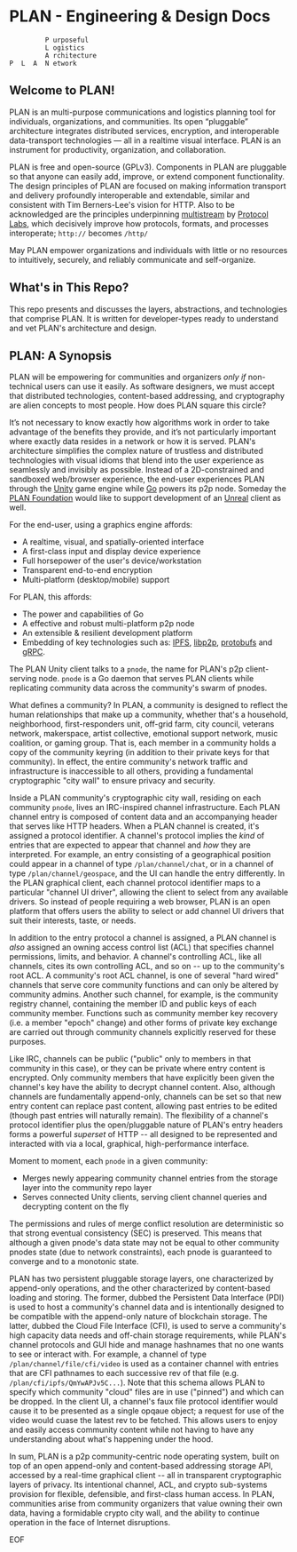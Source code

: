 # PLAN - Engineering & Design Docs

```
         P urposeful
         L ogistics
         A rchitecture
P  L  A  N etwork
```
## Welcome to PLAN!

PLAN is an multi-purpose communications and logistics planning tool for individuals, organizations, and communities. Its open “pluggable” architecture integrates distributed services, encryption, and interoperable data-transport technologies — all in a realtime visual interface. PLAN is an instrument for productivity, organization, and collaboration.

PLAN is free and open-source (GPLv3). Components in PLAN are pluggable so that anyone can easily add, improve, or extend component functionality. The design principles of PLAN are focused on making information transport and delivery profoundly interoperable and extendable, similar and consistent with Tim Berners-Lee's vision for HTTP. Also to be acknowledged are the principles underpinning [multistream](https://github.com/multiformats/multistream) by [Protocol Labs](https://protocol.ai), which decisively improve how protocols, formats, and processes interoperate; `http://` becomes `/http/`

May PLAN empower organizations and individuals with little or no resources to intuitively, securely, and reliably communicate and self-organize.

## What's in This Repo?

This repo presents and discusses the layers, abstractions, and technologies that comprise PLAN.  It is written for developer-types ready to understand and vet PLAN's architecture and design.  

## PLAN: A Synopsis

PLAN will be empowering for communities and organizers _only if_ non-technical users can use it easily. As software designers, we must accept that distributed technologies, content-based addressing, and cryptography are alien concepts to most people. How does PLAN square this circle?

It’s not necessary to know exactly how algorithms work in order to take advantage of the benefits they provide, and it’s not particularly important where exactly data resides in a network or how it is served. PLAN's architecture simplifies the complex nature of trustless and distributed technologies with visual idioms that blend into the user experience as seamlessly and invisibly as possible. Instead of a 2D-constrained and sandboxed web/browser experience, the end-user experiences PLAN through the [Unity](https://unity3d.com) game engine while [Go](https://golang.org) powers its p2p node. Someday the [PLAN Foundation](http://plan.tools) would like to support development of an [Unreal](https://www.unrealengine.com) client as well.

For the end-user, using a graphics engine affords:
   - A realtime, visual, and spatially-oriented interface
   - A first-class input and display device experience
   - Full horsepower of the user's device/workstation
   - Transparent end-to-end encryption
   - Multi-platform (desktop/mobile) support

For PLAN, this affords: 
   - The power and capabilities of Go
   - A effective and robust multi-platform p2p node
   - An extensible & resilient development platform
   - Embedding of key technologies such as: [IPFS](https://github.com/ipfs), [libp2p](https://github.com/libp2p), [protobufs](https://developers.google.com/protocol-buffers) and [gRPC](https://grpc.io).

The PLAN Unity client talks to a `pnode`, the name for PLAN's p2p client-serving node.  `pnode` is a Go daemon that serves PLAN clients while replicating community data across the community's swarm of pnodes.  

What defines a community? In PLAN, a community is designed to reflect the human relationships that make up a community, whether that's a household, neighborhood, first-responders unit, off-grid farm, city council, veterans network, makerspace, artist collective, emotional support network, music coalition, or gaming group. That is, each member in a community holds a copy of the community keyring (in addition to their private keys for that community). In effect, the entire community's network traffic and infrastructure is inaccessible to all others, providing a fundamental cryptographic "city wall" to ensure privacy and security.  

Inside a PLAN community's cryptographic city wall, residing on each community `pnode`, lives an IRC-inspired channel infrastructure. Each PLAN channel entry is composed of content data and an accompanying header that serves like HTTP headers. When a PLAN channel is created, it's assigned a protocol identifier. A channel's protocol implies the _kind_ of entries that are expected to appear that channel and _how_ they are interpreted. For example, an entry consisting of a geographical position could appear in a channel of type `/plan/channel/chat`, or in a channel of type `/plan/channel/geospace`, and the UI can handle the entry differently. In the PLAN graphical client, each channel protocol identifier maps to a particular "channel UI driver", allowing the client to select from any available drivers. So instead of people requiring a web browser, PLAN is an open platform that offers users the ability to select or add channel UI drivers that suit their interests, taste, or needs.

In addition to the entry protocol a channel is assigned, a PLAN channel is _also_ assigned an owning access control list (ACL) that specifies channel permissions, limits, and behavior. A channel's controlling ACL, like all channels, cites its own controlling ACL, and so on -- up to the community's root ACL. A community's root ACL channel, is one of several "hard wired" channels that serve core community functions and can only be altered by community admins. Another such channel, for example, is the community registry channel, containing the member ID and public keys of each community member. Functions such as community member key recovery (i.e. a member "epoch" change) and other forms of private key exchange are carried out through community channels explicitly reserved for these purposes.

Like IRC, channels can be public ("public" only to members in that community in this case), or they can be private where entry content is encrypted. Only community members that have explicitly been given the channel's key have the ability to decrypt channel content.  Also, although channels are fundamentally append-only, channels can be set so that new entry content can replace past content, allowing past entries to be edited (though past entries will naturally remain). The flexibility of a channel's protocol identifier plus the open/pluggable nature of PLAN's entry headers forms a powerful _superset_ of HTTP -- all designed to be represented and interacted with via a local, graphical, high-performance interface.

Moment to moment, each `pnode` in a given community:
   - Merges newly appearing community channel entries from the storage layer into the community repo layer
   - Serves connected Unity clients, serving client channel queries and decrypting content on the fly

The permissions and rules of merge conflict resolution are deterministic so that strong eventual consistency (SEC) is preserved. This means that although a given pnode's data state may not be equal to other community pnodes state (due to network constraints), each pnode is guaranteed to converge and to a monotonic state.

PLAN has two persistent pluggable storage layers, one characterized by append-only operations, and the other characterized by content-based loading and storing. The former, dubbed the Persistent Data Interface (PDI) is used to host a community's channel data and is intentionally designed to be compatible with the append-only nature of blockchain storage. The latter, dubbed the Cloud File Interface (CFI), is used to serve a community's high capacity data needs and off-chain storage requirements, while PLAN's channel protocols and GUI hide and manage hashnames that no one wants to see or interact with. For example, a channel of type `/plan/channel/file/cfi/video` is used as a container channel with entries that are CFI pathnames to each successive rev of that file (e.g. `/plan/cfi/ipfs/QmYwAPJv5C...`). Note that this schema allows PLAN to specify which community "cloud" files are in use ("pinned") and which can be dropped. In the client UI, a channel's faux file protocol identifier would cause it to be presented as a single opqaue object; a request for use of the video would cuase the latest rev to be fetched. This allows users to enjoy and easily access community content while not having to have any understanding about what's happening under the hood.

In sum, PLAN is a p2p community-centric node operating system, built on top of an open append-only and content-based addressing storage API, accessed by a real-time graphical client -- all in transparent cryptographic layers of privacy. Its intentional channel, ACL, and crypto sub-systems provision for flexible, defensible, and first-class human access. In PLAN, communities arise from community organizers that value owning their own data, having a formidable crypto city wall, and the ability to continue operation in the face of Internet disruptions.  


EOF
